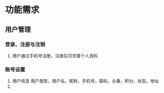 # 功能需求
## 用户管理
### 登录、注册与注销
1. 用户通过手机号注册，注册后可完善个人资料
###  账号设置
1. 用户信息
用户类型，用户名，昵称，手机号，密码，头像，积分，状态，地址
2. 

<!--stackedit_data:
eyJoaXN0b3J5IjpbLTIxMTgxNTgyMDAsLTEwNjY1MTU1OTIsLT
IwODg3NDY2MTJdfQ==
-->